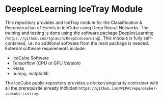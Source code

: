# DeepIceLearning IceTray Module

This repository provides and IceTray module for the Classification & Reconstruction of Events in IceCube using Deep Neural Networks. The training and testing is done using the software package DeepIceLearning (`https://github.com/tglauch/DeepIceLearning`). This module is fully self-contained, i.e. no additonal software from the main package is needed. External software requirements include:
- IceCube Software
- Tensorflow (CPU or GPU Version)
- Keras
- numpy, matplotlib

The IceCube public repository provides a docker/singularity contrainer with all the prerequisite already included `https://github.com/WIPACrepo/docker-icecube-icetray`.
